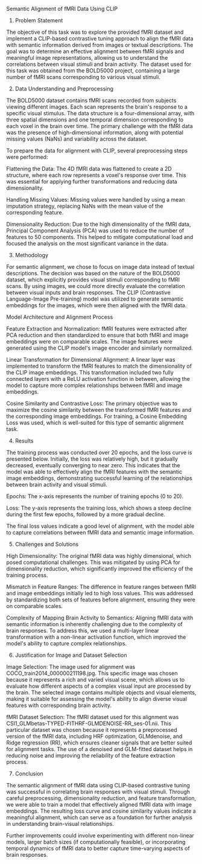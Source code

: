 Semantic Alignment of fMRI Data Using CLIP

1. Problem Statement

The objective of this task was to explore the provided fMRI dataset and implement a CLIP-based contrastive tuning approach to align the fMRI data with semantic information derived from images or textual descriptions. The goal was to determine an effective alignment between fMRI signals and meaningful image representations, allowing us to understand the correlations between visual stimuli and brain activity. The dataset used for this task was obtained from the BOLD5000 project, containing a large number of fMRI scans corresponding to various visual stimuli.

2. Data Understanding and Preprocessing

The BOLD5000 dataset contains fMRI scans recorded from subjects viewing different images. Each scan represents the brain's response to a specific visual stimulus. The data structure is a four-dimensional array, with three spatial dimensions and one temporal dimension corresponding to each voxel in the brain over time. The primary challenge with the fMRI data was the presence of high-dimensional information, along with potential missing values (NaNs) and variability across the dataset.

To prepare the data for alignment with CLIP, several preprocessing steps were performed:

Flattening the Data: The 4D fMRI data was flattened to create a 2D structure, where each row represents a voxel's response over time. This was essential for applying further transformations and reducing data dimensionality.

Handling Missing Values: Missing values were handled by using a mean imputation strategy, replacing NaNs with the mean value of the corresponding feature.

Dimensionality Reduction: Due to the high dimensionality of the fMRI data, Principal Component Analysis (PCA) was used to reduce the number of features to 50 components. This helped to mitigate computational load and focused the analysis on the most significant variance in the data.

3. Methodology

For semantic alignment, we chose to focus on image data instead of textual descriptions. The decision was based on the nature of the BOLD5000 dataset, which explicitly provides visual stimuli corresponding to fMRI scans. By using images, we could more directly evaluate the correlation between visual inputs and brain responses. The CLIP (Contrastive Language-Image Pre-training) model was utilized to generate semantic embeddings for the images, which were then aligned with the fMRI data.

Model Architecture and Alignment Process

Feature Extraction and Normalization: fMRI features were extracted after PCA reduction and then standardized to ensure that both fMRI and image embeddings were on comparable scales. The image features were generated using the CLIP model's image encoder and similarly normalized.

Linear Transformation for Dimensional Alignment: A linear layer was implemented to transform the fMRI features to match the dimensionality of the CLIP image embeddings. This transformation included two fully connected layers with a ReLU activation function in between, allowing the model to capture more complex relationships between fMRI and image embeddings.

Cosine Similarity and Contrastive Loss: The primary objective was to maximize the cosine similarity between the transformed fMRI features and the corresponding image embeddings. For training, a Cosine Embedding Loss was used, which is well-suited for this type of semantic alignment task.

4. Results

The training process was conducted over 20 epochs, and the loss curve is presented below. Initially, the loss was relatively high, but it gradually decreased, eventually converging to near zero. This indicates that the model was able to effectively align the fMRI features with the semantic image embeddings, demonstrating successful learning of the relationships between brain activity and visual stimuli.



Epochs: The x-axis represents the number of training epochs (0 to 20).

Loss: The y-axis represents the training loss, which shows a steep decline during the first few epochs, followed by a more gradual decline.

The final loss values indicate a good level of alignment, with the model able to capture correlations between fMRI data and semantic image information.

5. Challenges and Solutions

High Dimensionality: The original fMRI data was highly dimensional, which posed computational challenges. This was mitigated by using PCA for dimensionality reduction, which significantly improved the efficiency of the training process.

Mismatch in Feature Ranges: The difference in feature ranges between fMRI and image embeddings initially led to high loss values. This was addressed by standardizing both sets of features before alignment, ensuring they were on comparable scales.

Complexity of Mapping Brain Activity to Semantics: Aligning fMRI data with semantic information is inherently challenging due to the complexity of brain responses. To address this, we used a multi-layer linear transformation with a non-linear activation function, which improved the model's ability to capture complex relationships.

6. Justification for Image and Dataset Selection

Image Selection: The image used for alignment was COCO_train2014_000000211198.jpg. This specific image was chosen because it represents a rich and varied visual scene, which allows us to evaluate how different aspects of a complex visual input are processed by the brain. The selected image contains multiple objects and visual elements, making it suitable for assessing the model's ability to align diverse visual features with corresponding brain activity.

fMRI Dataset Selection: The fMRI dataset used for this alignment was CSI1_GLMbetas-TYPED-FITHRF-GLMDENOISE-RR_ses-01.nii. This particular dataset was chosen because it represents a preprocessed version of the fMRI data, including HRF optimization, GLMdenoise, and Ridge regression (RR), which ensures cleaner signals that are better suited for alignment tasks. The use of a denoised and GLM-fitted dataset helps in reducing noise and improving the reliability of the feature extraction process.

7. Conclusion

The semantic alignment of fMRI data using CLIP-based contrastive tuning was successful in correlating brain responses with visual stimuli. Through careful preprocessing, dimensionality reduction, and feature transformation, we were able to train a model that effectively aligned fMRI data with image embeddings. The resulting loss curve and cosine similarity values indicate a meaningful alignment, which can serve as a foundation for further analysis in understanding brain-visual relationships.

Further improvements could involve experimenting with different non-linear models, larger batch sizes (if computationally feasible), or incorporating temporal dynamics of fMRI data to better capture time-varying aspects of brain responses.
